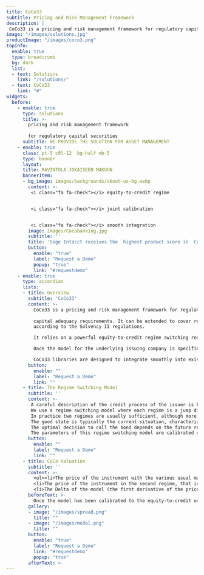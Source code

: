 ```yaml
---
title: CoCo33
subtitle: Pricing and Risk Management Framework
description: |
 CoCo33 is a pricing and risk management framework for regulatory capital securities issued by banks following the Basel III capital adequacy requirements. It relies on a powerful equity-to-credit regime switching reduced form model with stochastic bail-in intensities and stochastic credit to analyse AT1 CoCo bonds, perpetual non-cumulative preferred shares and Tier 2 bonds issued by banks.
image: "/images/solutions.jpg"
productImage: "/images/coco3.png"
topInfo:
  enable: true
  type: breadcrumb
  bg: dark
  list:
  - text: Solutions
    link: "/solutions/"
  - text: CoCo33
    link: "#"
widgets:
  before:
    - enable: true
      type: solutions
      title: >-
        pricing and risk management framework    
        
        for regulatory capital securities
      subtitle: WE PROVIDE THE SOLUTION FOR ASSET MANAGEMENT
    - enable: true
      class: pt-5 c0l-12  bg-half mb-5
      type: banner
      layout: 
      title: RAVINTOLA JOKAISEEN MAKUUN
      bannerItem:
      - bg_image: images/backgrounds/about-us-bg.webp
        content: >-
         <i class="fa fa-check"></i> equity-to-credit regime    


         <i class="fa fa-check"></i> joint calibration    


         <i class="fa fa-check"></i> smooth integration        
        image: images/Cocobanking.jpg
        subtitle: ''
        title: 'Sage Intacct receives the  highest product score in  Core Financials'
        button:
          enable: "true"
          label: "Request a Demo"
          popup: "true"
          link: "#requestdemo"
    - enable: true
      type: accordian
      lists:
      - title: Overview
        subtitle: 'CoCo33'
        content: >-
          CoCo33 is a pricing and risk management framework for regulatory capital securities issued by banks following the Basel III  
          
          capital adequacy requirements. It can be extended to cover regulatory capital securities issued by insurance companies 
          according to the Solvency II regulations.    

          It relies on a powerful equity-to-credit regime switching reduced form model with stochastic bail-in intensities and stochastic credit to analyse AT1 CoCo bonds, perpetual non-cumulative preferred shares and Tier 2 bonds issued by banks. The regime switching model is jointly calibrated on the market quotes of all relevant securities related to the issuing bank such as credit default swaps, options and bonds, on top of the regulatory instruments themselves. Joint calibration allows for consistent pricing and leads to meaningful hedge ratios and risk parameters.    

          Once the model for the underlying issuing company is specified, either through calibration or manually, it can be used to evaluate the regulatory securities, to produce hedge ratios or risk parameters, or to analyse various risk scenarios. The product includes a database of terms and conditions and a technology to  serialize and store either the model parameters or the entire environment used in the calibration.    

          CoCo33 libraries are designed to integrate smoothly into existing risk management or front office systems. Excel add-ins offer an intuitive way to deploy the solution on a desk. A simple and intuitive Excel based utility is provided to test the various functionalities of the product.
        button:
          enable: ""
          label: "Request a Demo" 
          link: ""
      - title: The Regime Switching Model
        subtitle: ''
        content: >-
         A careful description of the credit process of the issuer is key to model the call feature present in AT1 CoCo bonds or non-cumulative preferred shares, and            therefore also the effective maturity of the instrument. 
         We use a regime switching model where each regime is a jump diffusion with its own volatility level. In each regime, a jump in the underlying share price may          be due to multiple factors. It could result from a regulatory or a contractual bail-in, or it could be due to default which sends the share price to zero.              Finally a switch between regimes is also associated with a jump in the underlying share price, thereby generating complex correlation patterns between                  volatility, share price, credit and bail-intensities.
         In practice two regimes are usually sufficient, although more complex structures with three regimes may be possible in some complex cases, in particular to            accommodate non monotonic CDS term structures. With two regimes, one of them can be labelled as the good state, while the other one is viewed as the bad state          for the issuing bank.
         The good state is typically the current situation, characterized by low volatility and a good credit rating, therefore with a low probability of default and            low intensty of bail-in. With some probability the bank may switch at any time to the bad state (think of it as a downgrade) characterized by a high risk of            default, a higher volatility level, and larger bail-in intensities. At the time of the switch or downgrade one would expect to see a significant negative jump          on the price of the underlying share price.
         The optimal decision to call the bond depends on the future regime, which renders both the timing of the call and the actual maturity of the bond stochastic.
         The parameters of this regime switching model are calibrated on all derivative quotes available for the issuing bank. In practice this often means a list of            American vanilla options and CDS quotes, a framework known as the Equity-to-Credit universe. 
        button:
          enable: ""
          label: "Request a Demo" 
          link: ""
      - title: CoCo Valuation
        subtitle: ''
        content: >-
          <ul><li>The price of the instrument with the various usual market conventions (clean or dirty, as a percentage of nominal).</li> <li>The price of the instrument assuming that it is called by the isuer at the next call date.</li>
          <li>The price of the instrument in the second regime, that is if a credit downgrade were to occur instantly.</li>
          <li>The Delta of the model (the first derivative of the price of the instrument with respect to the price of the stock of the underlying issuing  company). It is meaningful for CoCos which convert into equity upon trigger of the bail-in.</li><li>The yield to maturity in case of a T2 bond with finite maturity.</li><li>The yield to next call for a perpetual AT1 bond or a perpetual preferred share.</li><li>The optimal joint hedge ratios on the underlying and a CDS.</li></ul>
        beforeText: >-
          Once the model has been calibrated to the equity-to-credit universe, CoCo 33 proposes numerous functionalities to analyse the regulatory securities. CoCo 33 currently provides the following outputs for a given capital regulatory instrument:
        gallery:
        - image: "/images/spread.png"
          title: ""
        - image: "/images/model.png"
          title: ""
        button:
          enable: "true"
          label: "Request a Demo"
          link: "#requestdemo"
          popup: "true"
        afterText: >-
---
```

